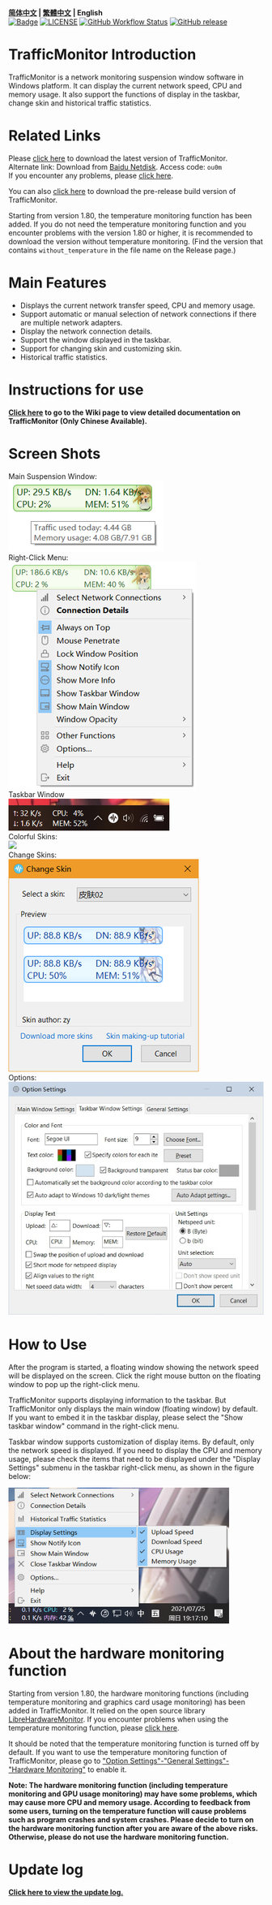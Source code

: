 **[简体中文](./README.md) | [繁體中文](./README_zh-tw.md) | English**<br>
[![Badge](https://img.shields.io/badge/link-996.icu-%23FF4D5B.svg?style=flat-square)](https://996.icu/#/en_US)
[![LICENSE](https://img.shields.io/badge/license-Anti%20996-blue.svg?style=flat-square)](https://github.com/996icu/996.ICU/blob/master/LICENSE)
[![GitHub Workflow Status](https://img.shields.io/github/workflow/status/zhongyang219/TrafficMonitor/Release%20CI?label=Release%20CI&logo=github&style=flat-square)](https://github.com/zhongyang219/TrafficMonitor/actions?query=workflow:"Release+CI")
[![GitHub release](https://img.shields.io/github/release/zhongyang219/TrafficMonitor.svg?style=flat-square)](https://github.com/zhongyang219/TrafficMonitor/releases/latest)

# TrafficMonitor Introduction
TrafficMonitor is a network monitoring suspension window software in Windows platform. It can display the current network speed, CPU and memory usage. It also support the functions of display in the taskbar, change skin and historical traffic statistics. 

# Related Links

Please [click here](https://github.com/zhongyang219/TrafficMonitor/releases/latest) to download the latest version of TrafficMonitor.<br>
Alternate link: Download from [Baidu Netdisk](https://pan.baidu.com/s/15PMt7s-ASpyDwtS__4cUhg). Access code: `ou0m`<br>
If you encounter any problems, please [click here](https://github.com/zhongyang219/TrafficMonitor/blob/master/Help_en-us.md).<br>

You can also [click here](https://github.com/zhongyang219/TrafficMonitor/actions?query=workflow:"Release+CI") to download the pre-release build version of TrafficMonitor.

Starting from version 1.80,  the temperature monitoring function has been added. If you do not need the temperature monitoring function and you encounter problems with the version 1.80 or higher, it is recommended to download the version without temperature monitoring. (Find the version that contains `without_temperature` in the file name on the Release page.)

# Main Features
* Displays the current network transfer speed, CPU and memory usage.<br>
* Support automatic or manual selection of network connections if there are multiple network adapters.<br>
* Display the network connection details.<br>
* Support the window displayed in the taskbar.<br>
* Support for changing skin and customizing skin.<br>
* Historical traffic statistics.<br>
# Instructions for use

**[Click here](https://github.com/zhongyang219/TrafficMonitor/wiki) to go to the Wiki page to view detailed documentation on TrafficMonitor (Only Chinese Available).**

# Screen Shots

Main Suspension Window:<br>
![](./Screenshots/en_us/main1.png)<br>
Right-Click Menu:<br>
![](./Screenshots/en_us/main.png)<br>
Taskbar Window<br>
![](./Screenshots/en_us/taskbar.png)<br>
Colorful Skins:<br>
![](./Screenshots/skins.PNG)<br>
Change Skins:<br>
![](./Screenshots/en_us/selecte_skin.png)<br>
Options:<br>
<img src="./Screenshots/en_us/option.jpg" style="zoom:80%;" /><br>

# How to Use

After the program is started, a floating window showing the network speed will be displayed on the screen. Click the right mouse button on the floating window to pop up the right-click menu.

TrafficMonitor supports displaying information to the taskbar. But TrafficMonitor only displays the main window (floating window) by default. If you want to embed it in the taskbar display, please select the "Show taskbar window" command in the right-click menu.

Taskbar window supports customization of display items. By default, only the network speed is displayed. If you need to display the CPU and memory usage, please check the items that need to be displayed under the "Display Settings" submenu in the taskbar right-click menu, as shown in the figure below:

<img src="./Screenshots/en_us/taskbar_item_settings.png" style="zoom:80%;" />

# About the hardware monitoring function

Starting from version 1.80,  the hardware monitoring functions (including temperature monitoring and graphics card usage monitoring) has been added in TrafficMonitor. It relied on the  open source library [LibreHardwareMonitor](https://github.com/LibreHardwareMonitor/LibreHardwareMonitor). If you encounter problems when using the temperature monitoring function, please [click here](https://github.com/zhongyang219/TrafficMonitor/blob/master/Help_en-us.md#13-about-the-temperature-monitoring-of-trafficmonitor). 

It should be noted that the temperature monitoring function is turned off by default. If you want to use the temperature monitoring function of TrafficMonitor, please go to ["Option Settings"-"General Settings"-"Hardware Monitoring"](https://github.com/zhongyang219/TrafficMonitor/wiki/选项设置#硬件监控) to enable it.

**Note: The hardware monitoring function (including temperature monitoring and GPU usage monitoring) may have some problems, which may cause more CPU and memory usage. According to feedback from some users, turning on the temperature function will cause problems such as program crashes and system crashes. Please decide to turn on the hardware monitoring function after you are aware of the above risks. Otherwise, please do not use the hardware monitoring function.**

# Update log

**[Click here to view the update log.](./UpdateLog/update_log_en-us.md)**
